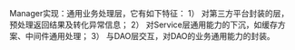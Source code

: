 Manager实现：通用业务处理层，它有如下特征： 
1） 对第三方平台封装的层，预处理返回结果及转化异常信息； 
2） 对Service层通用能力的下沉，如缓存方案、中间件通用处理； 
3） 与DAO层交互，对DAO的业务通用能力的封装。